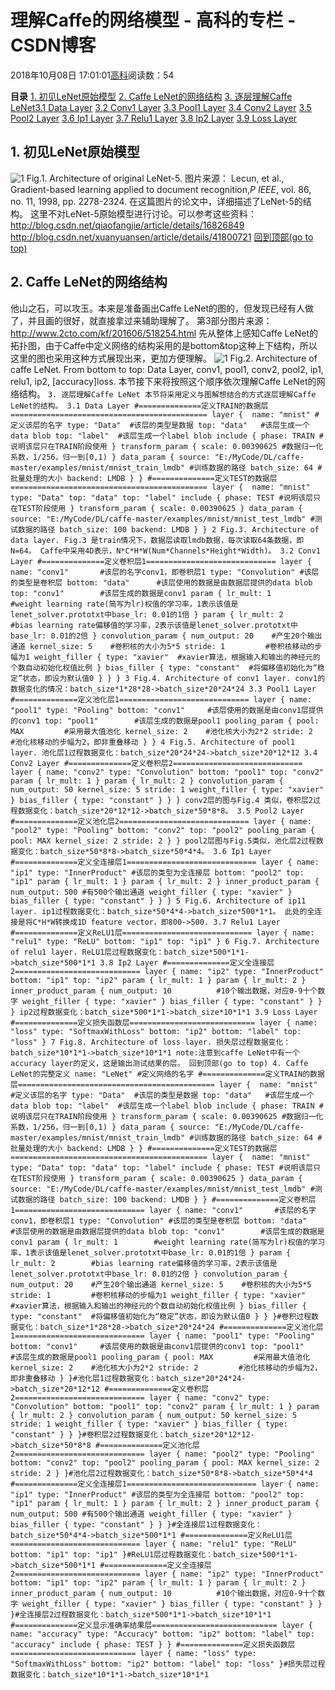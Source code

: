 
# 理解Caffe的网络模型 - 高科的专栏 - CSDN博客

2018年10月08日 17:01:01[高科](https://me.csdn.net/pbymw8iwm)阅读数：54


**目录**
[1. 初见LeNet原始模型](https://www.cnblogs.com/xiaopanlyu/p/5793280.html#_label0)
[2. Caffe LeNet的网络结构](https://www.cnblogs.com/xiaopanlyu/p/5793280.html#_label1)
[3. 逐层理解Caffe LeNet](https://www.cnblogs.com/xiaopanlyu/p/5793280.html#_label2)[3.1 Data Layer](https://www.cnblogs.com/xiaopanlyu/p/5793280.html#_lab2_2_0)
[3.2 Conv1 Layer](https://www.cnblogs.com/xiaopanlyu/p/5793280.html#_lab2_2_1)
[3.3 Pool1 Layer](https://www.cnblogs.com/xiaopanlyu/p/5793280.html#_lab2_2_2)
[3.4 Conv2 Layer](https://www.cnblogs.com/xiaopanlyu/p/5793280.html#_lab2_2_3)
[3.5 Pool2 Layer](https://www.cnblogs.com/xiaopanlyu/p/5793280.html#_lab2_2_4)
[3.6 Ip1 Layer](https://www.cnblogs.com/xiaopanlyu/p/5793280.html#_lab2_2_5)
[3.7 Relu1 Layer](https://www.cnblogs.com/xiaopanlyu/p/5793280.html#_lab2_2_6)
[3.8 Ip2 Layer](https://www.cnblogs.com/xiaopanlyu/p/5793280.html#_lab2_2_7)
[3.9 Loss Layer](https://www.cnblogs.com/xiaopanlyu/p/5793280.html#_lab2_2_8)

## 1. 初见LeNet原始模型
![1](https://images2015.cnblogs.com/blog/377158/201608/377158-20160821185634276-414022095.png)
Fig.1. Architecture of original LeNet-5.
图片来源： Lecun, et al., Gradient-based learning applied to document recognition,*P IEEE*, vol. 86, no. 11, 1998, pp. 2278-2324.
在这篇图片的论文中，详细描述了LeNet-5的结构。
这里不对LeNet-5原始模型进行讨论。可以参考这些资料：
http://blog.csdn.net/qiaofangjie/article/details/16826849
http://blog.csdn.net/xuanyuansen/article/details/41800721
[回到顶部(go to top)](https://www.cnblogs.com/xiaopanlyu/p/5793280.html#_labelTop)
## 2. Caffe LeNet的网络结构
他山之石，可以攻玉。本来是准备画出Caffe LeNet的图的，但发现已经有人做了，并且画的很好，就直接拿过来辅助理解了。
第3部分图片来源：http://www.2cto.com/kf/201606/518254.html
先从整体上感知Caffe LeNet的拓扑图，由于Caffe中定义网络的结构采用的是bottom&top这种上下结构，所以这里的图也采用这种方式展现出来，更加方便理解。
![1](https://images2015.cnblogs.com/blog/377158/201608/377158-20160822184634839-856661089.png)
Fig.2. Architecture of caffe LeNet.
From bottom to top: Data Layer, conv1, pool1, conv2, pool2, ip1, relu1, ip2, [accuracy]loss.
本节接下来将按照这个顺序依次理解Caffe LeNet的网络结构。
`3. 逐层理解Caffe LeNet
本节将采用定义与图解想结合的方式逐层理解Caffe LeNet的结构。
3.1 Data Layer
#==============定义TRAIN的数据层============================================
layer { 
  name: "mnist" #定义该层的名字
  type: "Data"  #该层的类型是数据
  top: "data"   #该层生成一个data blob
  top: "label"  #该层生成一个label blob
  include {
    phase: TRAIN #说明该层只在TRAIN阶段使用
  }
  transform_param {
    scale: 0.00390625 #数据归一化系数，1/256，归一到[0,1)
  }
  data_param {
    source: "E:/MyCode/DL/caffe-master/examples/mnist/mnist_train_lmdb" #训练数据的路径
    batch_size: 64 #批量处理的大小
    backend: LMDB
  }
}
#==============定义TEST的数据层============================================
layer { 
  name: "mnist"
  type: "Data"
  top: "data"
  top: "label"
  include {
    phase: TEST #说明该层只在TEST阶段使用
  }
  transform_param {
    scale: 0.00390625
  }
  data_param {
    source: "E:/MyCode/DL/caffe-master/examples/mnist/mnist_test_lmdb" #测试数据的路径
    batch_size: 100
    backend: LMDB
  }
}
2
Fig.3. Architecture of data layer.
Fig.3 是train情况下，数据层读取lmdb数据，每次读取64条数据，即N=64。
Caffe中采用4D表示，N*C*H*W(Num*Channels*Height*Width)。
3.2 Conv1 Layer
#==============定义卷积层1=============================
layer {
  name: "conv1"       #该层的名字conv1，即卷积层1
  type: "Convolution" #该层的类型是卷积层
  bottom: "data"      #该层使用的数据是由数据层提供的data blob
  top: "conv1"        #该层生成的数据是conv1
  param {
    lr_mult: 1        #weight learning rate(简写为lr)权值的学习率，1表示该值是lenet_solver.prototxt中base_lr: 0.01的1倍
  }
  param {
    lr_mult: 2        #bias learning rate偏移值的学习率，2表示该值是lenet_solver.prototxt中base_lr: 0.01的2倍
  }
  convolution_param {
    num_output: 20    #产生20个输出通道
    kernel_size: 5    #卷积核的大小为5*5
    stride: 1         #卷积核移动的步幅为1
    weight_filler {
      type: "xavier"  #xavier算法，根据输入和输出的神经元的个数自动初始化权值比例
    }
    bias_filler {
      type: "constant"  #将偏移值初始化为“稳定”状态，即设为默认值0
    }
  }
}
3
Fig.4. Architecture of conv1 layer.
conv1的数据变化的情况：batch_size*1*28*28->batch_size*20*24*24
3.3 Pool1 Layer
#==============定义池化层1=============================
layer {
  name: "pool1"
  type: "Pooling"
  bottom: "conv1"     #该层使用的数据是由conv1层提供的conv1
  top: "pool1"        #该层生成的数据是pool1
  pooling_param {
    pool: MAX         #采用最大值池化
    kernel_size: 2    #池化核大小为2*2
    stride: 2         #池化核移动的步幅为2，即非重叠移动
  }
}
4
Fig.5. Architecture of pool1 layer.
池化层1过程数据变化：batch_size*20*24*24->batch_size*20*12*12
3.4 Conv2 Layer
#==============定义卷积层2=============================
layer {
  name: "conv2"
  type: "Convolution"
  bottom: "pool1"
  top: "conv2"
  param {
    lr_mult: 1
  }
  param {
    lr_mult: 2
  }
  convolution_param {
    num_output: 50
    kernel_size: 5
    stride: 1
    weight_filler {
      type: "xavier"
    }
    bias_filler {
      type: "constant"
    }
  }
}
conv2层的图与Fig.4 类似，卷积层2过程数据变化：batch_size*20*12*12->batch_size*50*8*8。
3.5 Pool2 Layer
#==============定义池化层2=============================
layer {
  name: "pool2"
  type: "Pooling"
  bottom: "conv2"
  top: "pool2"
  pooling_param {
    pool: MAX
    kernel_size: 2
    stride: 2
  }
}
pool2层图与Fig.5类似，池化层2过程数据变化：batch_size*50*8*8->batch_size*50*4*4。
3.6 Ip1 Layer
#==============定义全连接层1=============================
layer {
  name: "ip1"
  type: "InnerProduct" #该层的类型为全连接层
  bottom: "pool2"
  top: "ip1"
  param {
    lr_mult: 1
  }
  param {
    lr_mult: 2
  }
  inner_product_param {
    num_output: 500 #有500个输出通道
    weight_filler {
      type: "xavier"
    }
    bias_filler {
      type: "constant"
    }
  }
}
5
Fig.6. Architecture of ip11 layer.
ip1过程数据变化：batch_size*50*4*4->batch_size*500*1*1。
此处的全连接是将C*H*W转换成1D feature vector，即800->500.
3.7 Relu1 Layer
#==============定义ReLU1层=============================
layer {
  name: "relu1"
  type: "ReLU"
  bottom: "ip1"
  top: "ip1"
}
6
Fig.7. Architecture of relu1 layer.
ReLU1层过程数据变化：batch_size*500*1*1->batch_size*500*1*1
3.8 Ip2 Layer
#==============定义全连接层2============================
layer {
  name: "ip2"
  type: "InnerProduct"
  bottom: "ip1"
  top: "ip2"
  param {
    lr_mult: 1
  }
  param {
    lr_mult: 2
  }
  inner_product_param {
    num_output: 10          #10个输出数据，对应0-9十个数字
    weight_filler {
      type: "xavier"
    }
    bias_filler {
      type: "constant"
    }
  }
}
ip2过程数据变化：batch_size*500*1*1->batch_size*10*1*1
3.9 Loss Layer
#==============定义损失函数层============================
layer {
  name: "loss"
  type: "SoftmaxWithLoss"
  bottom: "ip2"
  bottom: "label"
  top: "loss"
}
7
Fig.8. Architecture of loss layer.
损失层过程数据变化：batch_size*10*1*1->batch_size*10*1*1
note:注意到caffe LeNet中有一个accuracy layer的定义，这是输出测试结果的层。
回到顶部(go to top)
4. Caffe LeNet的完整定义
name: "LeNet" #定义网络的名字
#==============定义TRAIN的数据层============================================
layer { 
  name: "mnist" #定义该层的名字
  type: "Data"  #该层的类型是数据
  top: "data"   #该层生成一个data blob
  top: "label"  #该层生成一个label blob
  include {
    phase: TRAIN #说明该层只在TRAIN阶段使用
  }
  transform_param {
    scale: 0.00390625 #数据归一化系数，1/256，归一到[0,1)
  }
  data_param {
    source: "E:/MyCode/DL/caffe-master/examples/mnist/mnist_train_lmdb" #训练数据的路径
    batch_size: 64 #批量处理的大小
    backend: LMDB
  }
}
#==============定义TEST的数据层============================================
layer { 
  name: "mnist"
  type: "Data"
  top: "data"
  top: "label"
  include {
    phase: TEST #说明该层只在TEST阶段使用
  }
  transform_param {
    scale: 0.00390625
  }
  data_param {
    source: "E:/MyCode/DL/caffe-master/examples/mnist/mnist_test_lmdb" #测试数据的路径
    batch_size: 100
    backend: LMDB
  }
}
#==============定义卷积层1=============================
layer {
  name: "conv1"       #该层的名字conv1，即卷积层1
  type: "Convolution" #该层的类型是卷积层
  bottom: "data"      #该层使用的数据是由数据层提供的data blob
  top: "conv1"        #该层生成的数据是conv1
  param {
    lr_mult: 1        #weight learning rate(简写为lr)权值的学习率，1表示该值是lenet_solver.prototxt中base_lr: 0.01的1倍
  }
  param {
    lr_mult: 2        #bias learning rate偏移值的学习率，2表示该值是lenet_solver.prototxt中base_lr: 0.01的2倍
  }
  convolution_param {
    num_output: 20    #产生20个输出通道
    kernel_size: 5    #卷积核的大小为5*5
    stride: 1         #卷积核移动的步幅为1
    weight_filler {
      type: "xavier"  #xavier算法，根据输入和输出的神经元的个数自动初始化权值比例
    }
    bias_filler {
      type: "constant"  #将偏移值初始化为“稳定”状态，即设为默认值0
    }
  }
}#卷积过程数据变化：batch_size*1*28*28->batch_size*20*24*24
#==============定义池化层1=============================
layer {
  name: "pool1"
  type: "Pooling"
  bottom: "conv1"     #该层使用的数据是由conv1层提供的conv1
  top: "pool1"        #该层生成的数据是pool1
  pooling_param {
    pool: MAX         #采用最大值池化
    kernel_size: 2    #池化核大小为2*2
    stride: 2         #池化核移动的步幅为2，即非重叠移动
  }
}#池化层1过程数据变化：batch_size*20*24*24->batch_size*20*12*12
#==============定义卷积层2=============================
layer {
  name: "conv2"
  type: "Convolution"
  bottom: "pool1"
  top: "conv2"
  param {
    lr_mult: 1
  }
  param {
    lr_mult: 2
  }
  convolution_param {
    num_output: 50
    kernel_size: 5
    stride: 1
    weight_filler {
      type: "xavier"
    }
    bias_filler {
      type: "constant"
    }
  }
}#卷积层2过程数据变化：batch_size*20*12*12->batch_size*50*8*8
#==============定义池化层2=============================
layer {
  name: "pool2"
  type: "Pooling"
  bottom: "conv2"
  top: "pool2"
  pooling_param {
    pool: MAX
    kernel_size: 2
    stride: 2
  }
}#池化层2过程数据变化：batch_size*50*8*8->batch_size*50*4*4
#==============定义全连接层1=============================
layer {
  name: "ip1"
  type: "InnerProduct" #该层的类型为全连接层
  bottom: "pool2"
  top: "ip1"
  param {
    lr_mult: 1
  }
  param {
    lr_mult: 2
  }
  inner_product_param {
    num_output: 500 #有500个输出通道
    weight_filler {
      type: "xavier"
    }
    bias_filler {
      type: "constant"
    }
  }
}#全连接层1过程数据变化：batch_size*50*4*4->batch_size*500*1*1
#==============定义ReLU1层=============================
layer {
  name: "relu1"
  type: "ReLU"
  bottom: "ip1"
  top: "ip1"
}#ReLU1层过程数据变化：batch_size*500*1*1->batch_size*500*1*1
#==============定义全连接层2============================
layer {
  name: "ip2"
  type: "InnerProduct"
  bottom: "ip1"
  top: "ip2"
  param {
    lr_mult: 1
  }
  param {
    lr_mult: 2
  }
  inner_product_param {
    num_output: 10          #10个输出数据，对应0-9十个数字
    weight_filler {
      type: "xavier"
    }
    bias_filler {
      type: "constant"
    }
  }
}#全连接层2过程数据变化：batch_size*500*1*1->batch_size*10*1*1
#==============定义显示准确率结果层============================
layer {
  name: "accuracy"
  type: "Accuracy"
  bottom: "ip2"
  bottom: "label"
  top: "accuracy"
  include {
    phase: TEST
  }
}
#==============定义损失函数层============================
layer {
  name: "loss"
  type: "SoftmaxWithLoss"
  bottom: "ip2"
  bottom: "label"
  top: "loss"
}#损失层过程数据变化：batch_size*10*1*1->batch_size*10*1*1`

